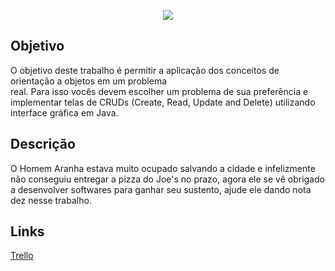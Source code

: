 <p align="center">
<img src="https://i.kym-cdn.com/photos/images/original/001/198/334/49e.gif">
</p>
  
## Objetivo

O objetivo deste trabalho é permitir a aplicação dos conceitos de orientação a objetos em um problema   
real. Para isso vocês devem escolher um problema de sua preferência e implementar telas de CRUDs 
(Create, Read, Update and Delete) utilizando interface gráfica em Java.

## Descrição

O Homem Aranha estava muito ocupado salvando a cidade e infelizmente não conseguiu entregar a pizza do Joe's no prazo, agora ele se vê obrigado a desenvolver softwares para ganhar seu sustento, ajude ele dando nota dez nesse trabalho.


## Links

[Trello](https://trello.com/b/iXoCdiTa/trabalho-lpoo)
